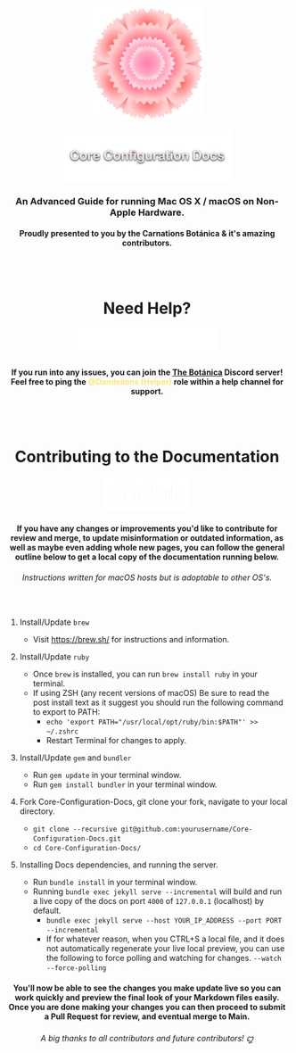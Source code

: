 <p align="center">
  <img width="40%" height="40%" src="./assets/Carnations_logo_1000px.png">
</p>

<p align="center">
  <img width="60%" height="60%" src="./assets/Header-Title.png">
</p>

<h3 align="center">An Advanced Guide for running Mac OS X / macOS on Non-Apple Hardware.</h3>
<h4 align="center">Proudly presented to you by the Carnations Botánica & it's amazing contributors.</h4>

</br>
</br>
<h1 align="center">Need Help?</h1>
<p align="center">
  <img width="50%" height="50%" src="./assets/discord-logo-white.png">
</p>
<h4 align="center">If you run into any issues, you can join the <a href="https://discord.gg/eDptbT9NcV">The Botánica</a> Discord server! Feel free to ping the <span style="color: #ffe875;">@Dandelions (Helper)</span> role within a help channel for support.</h4>

</br>
</br>
<h1 align="center">Contributing to the Documentation</h1>
<p align="center">
  <img width="30%" height="30%" src="./assets/GitHub_Logo_White.png">
</p>
<h4 align="center">If you have any changes or improvements you'd like to contribute for review and merge, to update misinformation or outdated information, as well as maybe even adding whole new pages, you can follow the general outline below to get a local copy of the documentation running below.</h4>
<h6 align="center">Instructions written for macOS hosts but is adoptable to other OS's.</h6>

</br>

1. Install/Update ``brew`` 
   - Visit https://brew.sh/ for instructions and information.

2. Install/Update ``ruby``
   - Once ``brew`` is installed, you can run ``brew install ruby`` in your terminal.
   - If using ZSH (any recent versions of macOS) Be sure to read the post install text as it suggest you should run the following command to export to PATH:
      - ``echo 'export PATH="/usr/local/opt/ruby/bin:$PATH"' >> ~/.zshrc``
      - Restart Terminal for changes to apply.

3. Install/Update ``gem`` and ``bundler``
   - Run ``gem update`` in your terminal window.
   - Run ``gem install bundler`` in your terminal window.

4. Fork Core-Configuration-Docs, git clone your fork, navigate to your local directory.
   - ``git clone --recursive git@github.com:yourusername/Core-Configuration-Docs.git``
   - ``cd Core-Configuration-Docs/``

5. Installing Docs dependencies, and running the server.
   - Run ``bundle install`` in your terminal window.
   - Running ``bundle exec jekyll serve --incremental`` will build and run a live copy of the docs on port ``4000`` of ``127.0.0.1`` (localhost) by default.
      - ``bundle exec jekyll serve --host YOUR_IP_ADDRESS --port PORT --incremental``
      - If for whatever reason, when you CTRL+S a local file, and it does not automatically regenerate your live local preview, you can use the following to force polling and watching for changes. ``--watch --force-polling``

<h4 align="center">You'll now be able to see the changes you make update live so you can work quickly and preview the final look of your Markdown files easily. Once you are done making your changes you can then proceed to submit a Pull Request for review, and eventual merge to Main.</h4>
<h6 align="center">A big thanks to all contributors and future contributors! ꩓</h6>